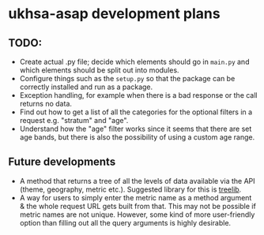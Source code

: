 # ukhsa-asap development plans

## TODO:

- Create actual .py file; decide which elements should go in `main.py` and which elements should be split out into modules.
- Configure things such as the `setup.py` so that the package can be correctly installed and run as a package.
- Exception handling, for example when there is a bad response or the call returns no data.
- Find out how to get a list of all the categories for the optional filters in a request e.g. "stratum" and "age".
- Understand how the "age" filter works since it seems that there are set age bands, but there is also the possibility of using a custom age range.

## Future developments

- A method that returns a tree of all the levels of data available via the API (theme, geography, metric etc.). Suggested library for this is [treelib](https://treelib.readthedocs.io/en/latest/).
- A way for users to simply enter the metric name as a method argument & the whole request URL gets built from that. This may not be possible if metric names are not unique. However, some kind of more user-friendly option than filling out all the query arguments is highly desirable.